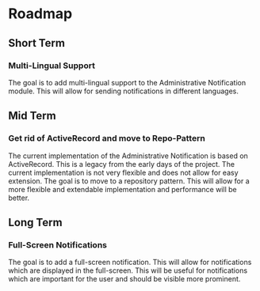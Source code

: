 # Roadmap


## Short Term

### Multi-Lingual Support
The goal is to add multi-lingual support to the Administrative Notification module. This will allow for sending notifications in different languages.


## Mid Term

### Get rid of ActiveRecord and move to Repo-Pattern
The current implementation of the Administrative Notification is based on ActiveRecord. This is a legacy from the early days of the project. The current implementation is not very flexible and does not allow for easy extension. The goal is to move to a repository pattern. This will allow for a more flexible and extendable implementation and performance will be better.


## Long Term

### Full-Screen Notifications
The goal is to add a full-screen notification. This will allow for notifications which are displayed in the full-screen. This will be useful for notifications which are important for the user and should be visible more prominent.

